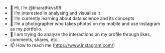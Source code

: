 - 👋 Hi, I’m @bharathkvs98
- 👀 I’m interested in analysing and visualise it
- 🌱 I’m currently learning about data science and its concepts
- 💞️ I’m a photographer who takes photos on my mobile and use Instagram as my portfolio.
- 🌱 I am trying do analyze the interactions on my profile through likes, comments, shares, etc.
- 📫 How to reach me (https://www.instagram.com/)

<!---
bharathkvs98/bharathkvs98 is a ✨ special ✨ repository because its `README.md` (this file) appears on your GitHub profile.
You can click the Preview link to take a look at your changes.
--->

